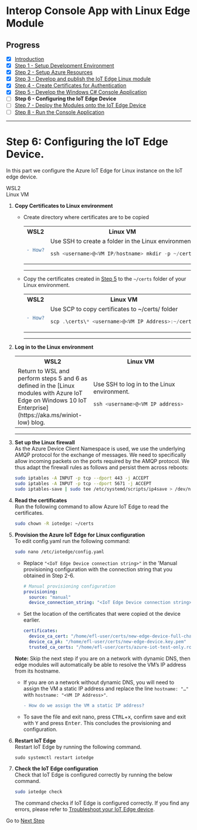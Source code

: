 # Interop Console App with Linux Edge Module
## Progress

- [x] [Introduction](../README.md)  
- [x] [Step 1 - Setup Development Environment](./Setup%20DevVM.MD)   
- [x] [Step 2 - Setup Azure Resources](./Setup%20Azure%20Resources.MD)  
- [x] [Step 3 - Develop and publish the IoT Edge Linux module](./Develop%20and%20publish%20the%20IoT%20edge%20Linux%20module.MD)  
- [x] [Step 4 - Create Certificates for Authentication](./Create%20Certificates%20for%20Authentication.MD)  
- [x] [Step 5 - Develop the Windows C# Console Application](./Develop%20the%20Windows%20C%23%20Console%20Application.MD)  
- [ ] **Step 6 - Configuring the IoT Edge Device**  
- [ ] [Step 7 - Deploy the Modules onto the IoT Edge Device](./Deploy%20the%20Modules%20onto%20the%20IoT%20Edge%20Device.MD)  
- [ ] [Step 8 - Run the Console Application](./Run%20the%20Console%20Application.MD)  
---

# Step 6: Configuring the IoT Edge Device.
In this part we configure the Azure IoT Edge for Linux instance on the IoT edge device.

WSL2  
Linux VM


1. **Copy Certificates to Linux environment**
    * Create directory where certificates are to be copied 

        <table>
        <tr><thead><th>WSL2<img width=1000/></th><th>Linux VM<img width=1000/></th></thead</tr>
        <tr>
        <td>

        ```diff
        - How?
        ```
        </td>
        <td>Use SSH to create a folder in the Linux environment  

        ```powershell
        ssh <username>@<VM IP/hostname> mkdir -p ~/certs
        ```  

        </td>
        </tr>
        </table>
        <hr>

    * Copy the certificates created in [Step 5](./Create%20Certificates%20for%20Authentication.MD) to the `~/certs` folder of your Linux environment. 

        <table>
        <tr><thead><th>WSL2<img width=1000/></th><th>Linux VM<img width=1000/></th></thead</tr>
        <tr>
        <td>

        ```diff
        - How?
        ```
        </td>
        <td>Use SCP to copy certificates to ~/certs/ folder  

        ```powershell
        scp .\certs\* <username>@<VM IP Address>:~/certs/
        ```

        </td>
        </tr>
        </table>
        <hr>
    
1. **Log in to the Linux environment**
    <table>
    <tr><thead><th>WSL2<img width=1000/></th><th>Linux VM<img width=1000/></th></thead</tr>
    <tr>
    <td>Return to WSL and perform steps 5 and 6 as defined in the [Linux modules with Azure IoT Edge on Windows 10 IoT Enterprise](https://aka.ms/winiot-low) blog.
    </td>
    <td>Use SSH to log in to the Linux environment.

    ```powershell
    ssh <username>@<VM IP address>
    ```
    </td>
    </tr>
   </table>
   <hr>

1. **Set up the Linux firewall**   
As the Azure Device Client Namespace is used, we use the underlying AMQP protocol for the exchange of messages. We need to specifically allow incoming packets on the ports required by the AMQP protocol. We thus adapt the firewall rules as follows and persist them across reboots:
    ```bash
    sudo iptables -A INPUT -p tcp --dport 443 -j ACCEPT 
    sudo iptables -A INPUT -p tcp --dport 5671 -j ACCEPT 
    sudo iptables-save | sudo tee /etc/systemd/scripts/ip4save > /dev/null
    ```
1. **Read the certificates**  
    Run the following command to allow Azure IoT Edge to read the certificates.
    ```bash
    sudo chown -R iotedge: ~/certs
    ```
1. **Provision the Azure IoT Edge for Linux configuration**  
    To edit config.yaml run the following command:
    ```bash
    sudo nano /etc/iotedge/config.yaml
    ```    
    * Replace `"<IoT Edge Device connection string>"` in the 'Manual provisioning configuration with the connection string that you obtained in Step 2-6.
    
        ```yaml
        # Manual provisioning configuration
        provisioning:
          source: "manual"
          device_connection_string: "<IoT Edge Device connection string>"
        ```

    * Set the location of the certificates that were copied ot the device earlier.
        ```yaml
        certificates:
          device_ca_cert: "/home/efl-user/certs/new-edge-device-full-chain.cert.pem"
          device_ca_pk: "/home/efl-user/certs/new-edge-device.key.pem"
          trusted_ca_certs: "/home/efl-user/certs/azure-iot-test-only.root.ca.cert.pem"
        ```
    **Note:** Skip the next step if you are on a network with dynamic DNS, then edge modules will automatically be able to resolve the VM’s IP address from its hostname. 

    * If you are on a network without dynamic DNS, you will need to assign the VM a static IP address and replace the line
    `hostname: "…"` with `hostname: "<VM IP Address>"`.

        ```diff
        - How do we assign the VM a static IP address?
        ```

    * To save the file and exit nano, press <kbd>CTRL</kbd>+<kbd>x</kbd>, confirm save and exit with <kbd>Y</kbd> and press <kbd>Enter</kbd>. This concludes the provisioning and configuration.
1. **Restart IoT Edge**    
    Restart IoT Edge by running the following command.
    ```base
    sudo systemctl restart iotedge
    ```
1. **Check the IoT Edge configuration**  
    Check that IoT Edge is configured correctly by running the below command.
    ```bash
    sudo iotedge check
    ```
    The command checks if IoT Edge is configured correctly.  If you find any errors, please refer to [Troubleshoot your IoT Edge device](https://docs.microsoft.com/azure/iot-edge/troubleshoot).

Go to [Next Step](./Deploy%20the%20Modules%20onto%20the%20IoT%20Edge%20Device.MD)  
